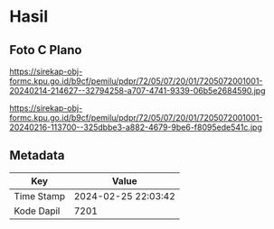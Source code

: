 # Hasil

## Foto C Plano

https://sirekap-obj-formc.kpu.go.id/b9cf/pemilu/pdpr/72/05/07/20/01/7205072001001-20240214-214627--32794258-a707-4741-9339-06b5e2684590.jpg

https://sirekap-obj-formc.kpu.go.id/b9cf/pemilu/pdpr/72/05/07/20/01/7205072001001-20240216-113700--325dbbe3-a882-4679-9be6-f8095ede541c.jpg


## Metadata

| Key        | Value               |
| ---------- | ------------------- |
| Time Stamp | 2024-02-25 22:03:42 |
| Kode Dapil | 7201                |



